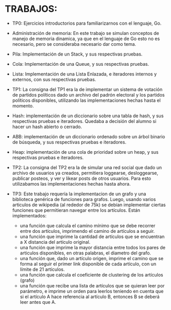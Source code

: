 # TRABAJOS:
- TP0: Ejercicios introductorios para familiarizarnos con el lenguaje, Go.

- Administración de memoria: En este trabajo se simulan conceptos de manejo de memoria dinamica, ya que en el lenguaje de Go esto no es necesario, pero se consideraba necesario dar como tema.

- Pila: Implementación de un Stack, y sus respectivas pruebas.

- Cola: Implementación de una Queue, y sus respectivas pruebas.

- Lista: Implementación de una Lista Enlazada, e iteradores internos y externos, con sus respectivas pruebas.

- TP1: La consigna del TP1 era la de implementar un sistema de votación de partidos políticos dado un archivo del padrón electoral y los partidos políticos disponibles, utilizando las implementaciones hechas hasta el momento.

- Hash: implementación de un diccionario sobre una tabla de hash, y sus respectivas pruebas e iteradores. Quedaba a decisión del alumno si hacer un hash abierto o cerrado.

- ABB: implementación de un diccionario ordenado sobre un árbol binario de búsqueda, y sus respectivas pruebas e iteradores.

- Heap: implementación de una cola de prioridad sobre un heap, y sus respectivas pruebas e iteradores.

- TP2: La consigna del TP2 era la de simular una red social que dado un archivo de usuarios ya creados, permitiera loggearse, desloggearse, publicar posteos, y ver y likear posts de otros usuarios. Para esto utilizabamos las implementaciones hechas hasta ahora. 

- TP3: Este trabajo requería la implementacion de un grafo y una biblioteca genérica de funciones para grafos. Luego, usando varios articulos de wikipedia (al rededor de 75k) se debían implementar ciertas funciones que permitieran navegar entre los artículos. Están implementados:
  - una función que calcula el camino mínimo que se debe recorrer entre dos artículos, imprimendo el camino de artículos a seguir.
  - una función que imprime la cantidad de artículos que se encuentran a X distancia del artículo original.
  - una función que imprime la mayor distancia entre todos los pares de articulos disponibles, en otras palabras, el diametro del grafo.
  - una función que, dado un artículo origen, imprime el camino que se forma al seguir el primer link disponible de cada artículo, con un límite de 21 artículos.
  - una función que calcula el coeficiente de clustering de los artículos (grafo)
  - una función que recibe una lista de artículos que se quieran leer por parámetro, e imprime un orden para leerlos teniendo en cuenta que si el artículo A hace referencia al artículo B, entonces B se deberá leer antes que A.
